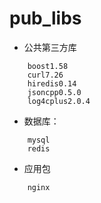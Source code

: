 # pub_libs
- 公共第三方库
```
	boost1.58
	curl7.26
	hiredis0.14
	jsoncpp0.5.0
	log4cplus2.0.4
```

- 数据库：
```
	mysql
	redis
```

- 应用包
```
	nginx
```